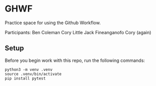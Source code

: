 
# GHWF

Practice space for using the Github Workflow.

Participants:
Ben Coleman
Cory Little
Jack Fineanganofo
Cory (again)

## Setup

Before you begin work with this repo, run the following commands:

```
python3 -m venv .venv
source .venv/bin/activate
pip install pytest
```

